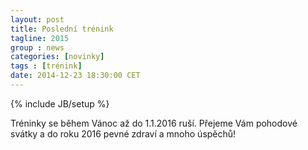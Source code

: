 ```yaml
---
layout: post
title: Poslední trénink
tagline: 2015
group : news
categories: [novinky]
tags : [trénink]
date: 2014-12-23 18:30:00 CET
---
```

{% include JB/setup %}

Tréninky se během Vánoc až do 1.1.2016 ruší. 
Přejeme Vám pohodové svátky a do roku 2016 pevné zdraví a mnoho úspěchů!
